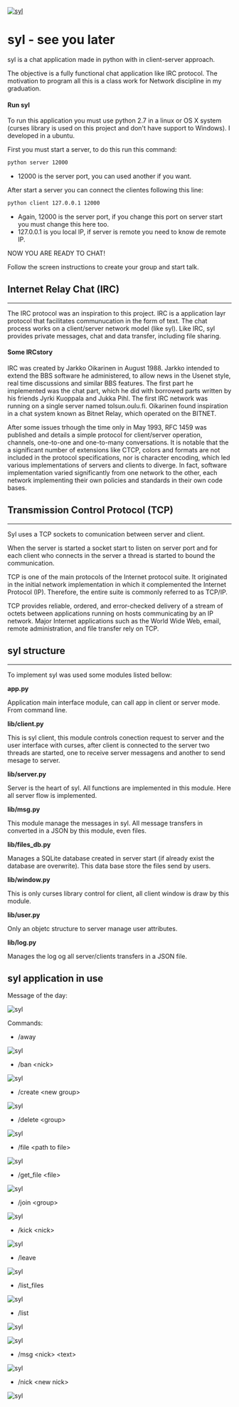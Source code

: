  [![syl](https://github.com/ninovasc/syl/blob/master/readme_img/syl_logo.gif?raw=true)](https://github.com/ninovasc/syl/)

# syl - see you later

syl is a chat application made in python with in client-server approach.

The objective is a fully functional chat application like IRC protocol. The motivation to program all this is a class work for Network discipline in my graduation.

#### Run syl

To run this application you must use python 2.7 in a linux or OS X system (curses library is used on this project and don't have support to Windows). I developed in a ubuntu.

First you must start a server, to do this run this command:

```sh
python server 12000
```

* 12000 is the server port, you can used another if you want.

After start a server you can connect the clientes following this line:

```sh
python client 127.0.0.1 12000
```
* Again, 12000 is the server port, if you change this port on server start you must change this here too.
* 127.0.0.1 is you local IP, if server is remote you need to know de remote IP.

NOW YOU ARE READY TO CHAT!

Follow the screen instructions to create your group and start talk.

## Internet Relay Chat (IRC)
-------------------------------

The IRC protocol was an inspiration to this project. IRC is a application layr protocol that facilitates communucation in the form of text. The chat process works on a client/server network model (like syl). Like IRC, syl provides private messages, chat and data transfer, including file sharing.

#### Some IRCstory

IRC was created by Jarkko Oikarinen in August 1988. Jarkko intended to extend the BBS software he administered, to allow news in the Usenet style, real time discussions and similar BBS features. The first part he implemented was the chat part, which he did with borrowed parts written by his friends Jyrki Kuoppala and Jukka Pihl. The first IRC network was running on a single server named tolsun.oulu.fi. Oikarinen found inspiration in a chat system known as Bitnet Relay, which operated on the BITNET.

After some issues trhough the time only in May 1993, RFC 1459 was published and details a simple protocol for client/server operation, channels, one-to-one and one-to-many conversations. It is notable that the a significant number of extensions like CTCP, colors and formats are not included in the protocol specifications, nor is character encoding, which led various implementations of servers and clients to diverge. In fact, software implementation varied significantly from one network to the other, each network implementing their own policies and standards in their own code bases.

## Transmission Control Protocol (TCP)
-------------------------------

Syl uses a TCP sockets to comunication between server and client.

When the server is started a socket start to listen on server port and for each client who connects in the server a thread is started to bound the communication.

TCP is one of the main protocols of the Internet protocol suite. It originated in the initial network implementation in which it complemented the Internet Protocol (IP). Therefore, the entire suite is commonly referred to as TCP/IP.

TCP provides reliable, ordered, and error-checked delivery of a stream of octets between applications running on hosts communicating by an IP network. Major Internet applications such as the World Wide Web, email, remote administration, and file transfer rely on TCP.

## syl structure
-------------------------------

To implement syl was used some modules listed bellow:

**app.py**

Application main interface module, can call app in client or server mode.
From command line.

**lib/client.py**

This is syl client, this module controls conection request to server and the user interface with curses, after client is connected to the server two threads are started, one to receive server messagens and another to send mesage to server.

**lib/server.py**

Server is the heart of syl. All functions are implemented in this module. Here all server flow is implemented.

**lib/msg.py**

This module manage the messages in syl. All message transfers in converted in a JSON by this module, even files.

**lib/files_db.py**

Manages a SQLite database created in server start (if already exist the database are overwrite). This data base store the files send by users.

**lib/window.py**

This is only curses library control for client, all client window is draw by this module.

**lib/user.py**

Only an objetc structure to server manage user attributes.

**lib/log.py**

Manages the log og all server/clients transfers in a JSON file.

## syl application in use

Message of the day:

 ![syl](https://github.com/ninovasc/syl/blob/master/readme_img/motd.png?raw=true)

Commands:

* /away

 ![syl](https://github.com/ninovasc/syl/blob/master/readme_img/away.png?raw=true)

* /ban &lt;nick&gt;

 ![syl](https://github.com/ninovasc/syl/blob/master/readme_img/ban.png?raw=true)

* /create &lt;new group&gt;

 ![syl](https://github.com/ninovasc/syl/blob/master/readme_img/create.png?raw=true)

* /delete &lt;group&gt;

 ![syl](https://github.com/ninovasc/syl/blob/master/readme_img/delete.png?raw=true)

* /file &lt;path to file&gt;

 ![syl](https://github.com/ninovasc/syl/blob/master/readme_img/file.png?raw=true)

* /get_file &lt;file&gt;

 ![syl](https://github.com/ninovasc/syl/blob/master/readme_img/get_file.png?raw=true)

* /join &lt;group&gt;

 ![syl](https://github.com/ninovasc/syl/blob/master/readme_img/join.png?raw=true)

* /kick &lt;nick&gt;

 ![syl](https://github.com/ninovasc/syl/blob/master/readme_img/kick.png?raw=true)

* /leave

 ![syl](https://github.com/ninovasc/syl/blob/master/readme_img/leave.png?raw=true)

* /list_files

 ![syl](https://github.com/ninovasc/syl/blob/master/readme_img/list_files.png?raw=true)

* /list

 ![syl](https://github.com/ninovasc/syl/blob/master/readme_img/list_groups.png?raw=true)

 ![syl](https://github.com/ninovasc/syl/blob/master/readme_img/list_user.png?raw=true)

* /msg &lt;nick&gt; &lt;text&gt;

 ![syl](https://github.com/ninovasc/syl/blob/master/readme_img/msg.png?raw=true)

* /nick &lt;new nick&gt;

 ![syl](https://github.com/ninovasc/syl/blob/master/readme_img/nick.png?raw=true)
